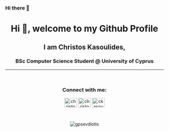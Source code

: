 ### Hi there 👋

<h1 align="center">Hi 👋, welcome to my Github Profile</h1>
<h2 align="center">I am Christos Kasoulides, </h2>
<h3 align="center">BSc Computer Science Student @ University of Cyprus</h3>
<hr>
<br>
<h3 align="center">Connect with me:</h3>
<p align="center">	
<a href="https://www.facebook.com/christos.kasoulides" target="blank"><img align="center" src="https://raw.githubusercontent.com/rahuldkjain/github-profile-readme-generator/master/src/images/icons/Social/facebook.svg" alt="christoskasoulides" height="30" width="40" /></a>
<a href="https://www.instagram.com/christos_kasou/" target="blank"><img align="center" src="https://raw.githubusercontent.com/rahuldkjain/github-profile-readme-generator/master/src/images/icons/Social/instagram.svg" alt="christos_kasou" height="30" width="40" /></a>
<a href="https://www.linkedin.com/in/christos-kasoulides-a97552209/" target="blank"><img align="center" src="https://raw.githubusercontent.com/rahuldkjain/github-profile-readme-generator/master/src/images/icons/Social/linked-in-alt.svg" alt="ckasou" height="30" width="40" /></a>
</p>
<br>
<p align="center"><img align="center" src="https://github-readme-stats.vercel.app/api/top-langs?username=gpsevdiotis&show_icons=true&locale=en&layout=compact&theme=radical" alt="gpsevdiotis" /></p>
